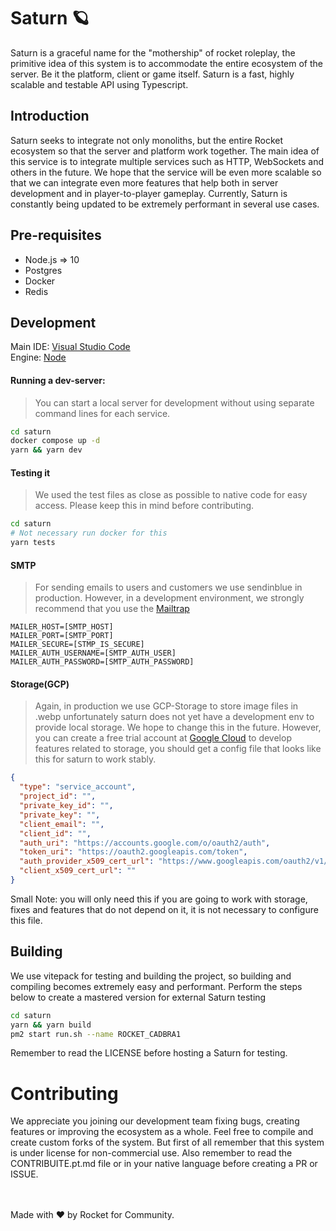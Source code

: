 # Saturn 🪐
Saturn is a graceful name for the "mothership" of rocket roleplay, the primitive idea of this system is to accommodate the entire ecosystem of the server. Be it the platform, client or game itself. Saturn is a fast, highly scalable and testable API using Typescript.


## Introduction
Saturn seeks to integrate not only monoliths, but the entire Rocket ecosystem so that the server and platform work together. The main idea of this service is to integrate multiple services such as HTTP, WebSockets and others in the future. We hope that the service will be even more scalable so that we can integrate even more features that help both in server development and in player-to-player gameplay. Currently, Saturn is constantly being updated to be extremely performant in several use cases.


## Pre-requisites
- Node.js => 10
- Postgres
- Docker
- Redis


## Development
Main IDE: [Visual Studio Code](https://code.visualstudio.com) <br>
Engine: [Node](https://nodejs.org)


#### Running a dev-server: <br>
> You can start a local server for development without using separate command lines for each service.
```bash
cd saturn
docker compose up -d
yarn && yarn dev
```

#### Testing it <br>
> We used the test files as close as possible to native code for easy access. Please keep this in mind before contributing.
```bash
cd saturn
# Not necessary run docker for this
yarn tests
```

#### SMTP
> For sending emails to users and customers we use sendinblue in production. However, in a development environment, we strongly recommend that you use the [Mailtrap](https://mailtrap.io)
```env
MAILER_HOST=[SMTP_HOST]
MAILER_PORT=[SMTP_PORT]
MAILER_SECURE=[STMP_IS_SECURE]
MAILER_AUTH_USERNAME=[SMTP_AUTH_USER]
MAILER_AUTH_PASSWORD=[SMTP_AUTH_PASSWORD]
```

#### Storage(GCP)
> Again, in production we use GCP-Storage to store image files in .webp unfortunately saturn does not yet have a development env to provide local storage. We hope to change this in the future.
> However, you can create a free trial account at [Google Cloud](https://cloud.google.com) to develop features related to storage, you should get a config file that looks like this for saturn to work stably.
```json
{
  "type": "service_account",
  "project_id": "",
  "private_key_id": "",
  "private_key": "",
  "client_email": "",
  "client_id": "",
  "auth_uri": "https://accounts.google.com/o/oauth2/auth",
  "token_uri": "https://oauth2.googleapis.com/token",
  "auth_provider_x509_cert_url": "https://www.googleapis.com/oauth2/v1/certs",
  "client_x509_cert_url": ""
}
```
Small Note: you will only need this if you are going to work with storage, fixes and features that do not depend on it, it is not necessary to configure this file.

## Building
We use vitepack for testing and building the project, so building and compiling becomes extremely easy and performant. Perform the steps below to create a mastered version for external Saturn testing
```bash
cd saturn
yarn && yarn build
pm2 start run.sh --name ROCKET_CADBRA1
```
Remember to read the LICENSE before hosting a Saturn for testing.

# Contributing
We appreciate you joining our development team fixing bugs, creating features or improving the ecosystem as a whole. Feel free to compile and create custom forks of the system. But first of all remember that this system is under license for non-commercial use. Also remember to read the CONTRIBUITE.pt.md file or in your native language before creating a PR or ISSUE.



<br><br>
Made with ❤️ by Rocket for Community.

